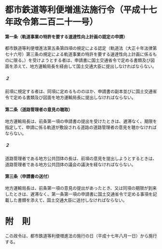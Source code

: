 # 都市鉄道等利便増進法施行令（平成十七年政令第二百二十一号）
#### 第一条（軌道事業の特許を要する速達性向上計画の認定の申請）
都市鉄道等利便増進法第五条第四項の規定による認定（軌道法（大正十年法律第七十六号）第三条の規定による軌道事業の特許を要する速達性向上計画に係るものに限る。）を受けようとする者は、申請書に国土交通省令で定める書類及び図面を添えて、地方運輸局長を経由して国土交通大臣に提出しなければならない。
##### ２
前項に規定する者は、同項に定めるもののほか、申請書の副本並びに国土交通省令で定める書類及び図面を地方運輸局長に提出しなければならない。
#### 第二条（道路管理者の意見の聴取）
地方運輸局長は、前条第一項の申請書の提出を受けたときは、遅滞なく、期限を指定して、申請に係る軌道が敷設される道路の道路管理者の意見を聴かなければならない。
##### ２
道路管理者である地方公共団体の長は、前項の意見を提出しようとするときは、道路管理者である地方公共団体の議会の議決を経なければならない。
#### 第三条（申請書の送付）
地方運輸局長は、前条第一項の意見の提出があったとき、又は同項の期限が到来したときは、遅滞なく、第一条第一項の申請書に国土交通省令で定める事項を記載した書類を添えて、国土交通大臣に送付しなければならない。
# 附　則
この政令は、都市鉄道等利便増進法の施行の日（平成十七年八月一日）から施行する。
